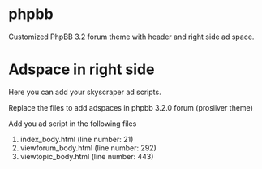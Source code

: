 # phpbb
Customized PhpBB 3.2 forum theme with header and right side ad space. 

# Adspace in right side 
Here you can add your skyscraper ad scripts. 

Replace the files to add adspaces in phpbb 3.2.0 forum (prosilver theme)

Add you ad script in the following files 

1. index_body.html (line number: 21)
2. viewforum_body.html (line number: 292)
3. viewtopic_body.html (line number: 443)
